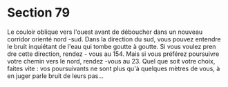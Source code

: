 # Section 79

Le couloir oblique vers l'ouest avant de déboucher dans un
nouveau corridor orienté nord -sud. Dans la direction du sud,
vous pouvez entendre le bruit inquiétant de l'eau qui tombe
goutte à goutte. Si vous voulez pren dre cette direction, rendez -
vous au 154. Mais si vous préférez poursuivre votre chemin vers
le nord, rendez -vous au 23. Quel que soit votre choix, faites vite :
vos poursuivants ne sont plus qu'à quelques mètres de vous, à en
juger parle bruit de leurs pas...